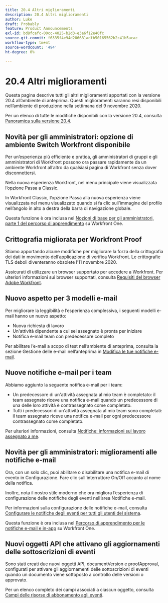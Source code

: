 ```yaml
---
title: 20.4 Altri miglioramenti
description: 20.4 Altri miglioramenti
author: Luke
draft: Probably
feature: Product Announcements
exl-id: bd8fcafc-00cc-4025-b2d3-e3a6f12e40fc
source-git-commit: f6335f4e94d286681adfb50165562b2c41b5acac
workflow-type: tm+mt
source-wordcount: '494'
ht-degree: 0%

---
```


# 20.4 Altri miglioramenti

Questa pagina descrive tutti gli altri miglioramenti apportati con la versione 20.4 all’ambiente di anteprima. Questi miglioramenti saranno resi disponibili nell’ambiente di produzione nella settimana del 9 novembre 2020.

Per un elenco di tutte le modifiche disponibili con la versione 20.4, consulta [Panoramica sulla versione 20.4](../../../product-announcements/product-releases/20.4-release-activity/20-4-release-overview.md).

## Novità per gli amministratori: opzione di ambiente Switch Workfront disponibile

Per un’esperienza più efficiente e pratica, gli amministratori di gruppi e gli amministratori di Workfront possono ora passare rapidamente da un ambiente Workfront all’altro da qualsiasi pagina di Workfront senza dover disconnettersi.

Nella nuova esperienza Workfront, nel menu principale viene visualizzata l’opzione Passa a Classic.

In Workfront Classic, l’opzione Passa alla nuova esperienza viene visualizzata nel menu visualizzato quando si fa clic sull’immagine del profilo nell’angolo in alto a destra della barra di navigazione globale.

Questa funzione è ora inclusa nel [Nozioni di base per gli amministratori, parte 1 del percorso di apprendimento](https://one.workfront.com/s/learningpath3/administrator-fundamentals-in-the-new-workfront-experience-part-2-user-organizat-20Y0z000000bmAXEAY) su Workfront One.

## Crittografia migliorata per Workfront Proof

Stiamo apportando alcune modifiche per migliorare la forza della crittografia dei dati in movimento dell’applicazione di verifica Workfront. Le crittografie TLS deboli diventeranno obsolete l’11 novembre 2020.

Assicurati di utilizzare un browser supportato per accedere a Workfront. Per ulteriori informazioni sui browser supportati, consulta [Requisiti del browser Adobe Workfront](../../../workfront-basics/workfront-browser-requirements.md).

## Nuovo aspetto per 3 modelli e-mail

Per migliorare la leggibilità e l’esperienza complessiva, i seguenti modelli e-mail hanno un nuovo aspetto:

* Nuova richiesta di lavoro
* Un&#39;attività dipendente a cui sei assegnato è pronta per iniziare
* Notifica e-mail team con predecessore completo

Per abilitare l’e-mail a scopo di test nell’ambiente di anteprima, consulta la sezione Gestione delle e-mail nell’anteprima in [Modifica le tue notifiche e-mail](../../../workfront-basics/using-notifications/activate-or-deactivate-your-own-event-notifications.md).

## Nuove notifiche e-mail per i team

Abbiamo aggiunto la seguente notifica e-mail per i team:

* Un predecessore di un&#39;attività assegnata al mio team è completato: il team assegnato riceve una notifica e-mail quando un predecessore di una delle loro attività è contrassegnato come completato.
* Tutti i predecessori di un&#39;attività assegnata al mio team sono completati: il team assegnato riceve una notifica e-mail per ogni predecessore contrassegnato come completato.

Per ulteriori informazioni, consulta [Notifiche: informazioni sul lavoro assegnato a me](../../../workfront-basics/using-notifications/notifications-information-about-work-assigned-to-me.md).

## Novità per gli amministratori: miglioramenti alle notifiche e-mail

Ora, con un solo clic, puoi abilitare o disabilitare una notifica e-mail di evento in Configurazione. Fare clic sull&#39;interruttore On/Off accanto al nome della notifica.

Inoltre, nota il nostro stile moderno che ora migliora l’esperienza di configurazione delle notifiche degli eventi nell’area Notifiche e-mail.

Per informazioni sulla configurazione delle notifiche e-mail, consulta [Configurare le notifiche degli eventi per tutti gli utenti del sistema](../../../administration-and-setup/manage-workfront/emails/configure-event-notifications-for-everyone-in-the-system.md).

Questa funzione è ora inclusa nel [Percorso di apprendimento per le notifiche e-mail e in-app](https://one.workfront.com/s/learningpath2/email-and-in-app-notifications-in-the-new-workfront-experience-20Y4X000000CaZGUA0) su Workfront One.

## Nuovi oggetti API che attivano gli aggiornamenti delle sottoscrizioni di eventi

Sono stati creati due nuovi oggetti API, documentVersion e proofApproval, configurati per attivare gli aggiornamenti delle sottoscrizioni di eventi quando un documento viene sottoposto a controllo delle versioni o approvato.

Per un elenco completo dei campi associati a ciascun oggetto, consulta [Campi delle risorse di abbonamento agli eventi](../../../wf-api/api/event-sub-resource-fields.md).
